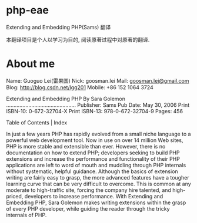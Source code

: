 php-eae
=======

Extending and Embedding PHP(Sams) 翻译

本翻译项目是个人以学习为目的, 阅读原著过程中对原著的翻译.

About me
========
Name: Guoguo Lei(雷果国)
Nick: goosman.lei
Mail: goosman.lei@gmail.com
Blog: http://blog.csdn.net/lgg201
Mobile: +86 152 1064 3724

  
Extending and Embedding PHP
By Sara Golemon
...............................................
Publisher: Sams
Pub Date: May 30, 2006
Print ISBN-10: 0-672-32704-X
Print ISBN-13: 978-0-672-32704-9
Pages: 456
 



Table of Contents  | Index		

In just a few years PHP has rapidly evolved from a small niche language to a powerful web development tool. Now in use on over 14 million Web sites, PHP is more stable and extensible than ever. However, there is no documentation on how to extend PHP; developers seeking to build PHP extensions and increase the performance and functionality of their PHP applications are left to word of mouth and muddling through PHP internals without systematic, helpful guidance. Although the basics of extension writing are fairly easy to grasp, the more advanced features have a tougher learning curve that can be very difficult to overcome. This is common at any moderate to high-traffic site, forcing the company hire talented, and high-priced, developers to increase performance. With Extending and Embedding PHP, Sara Golemon makes writing extensions within the grasp of every PHP developer, while guiding the reader through the tricky internals of PHP.

